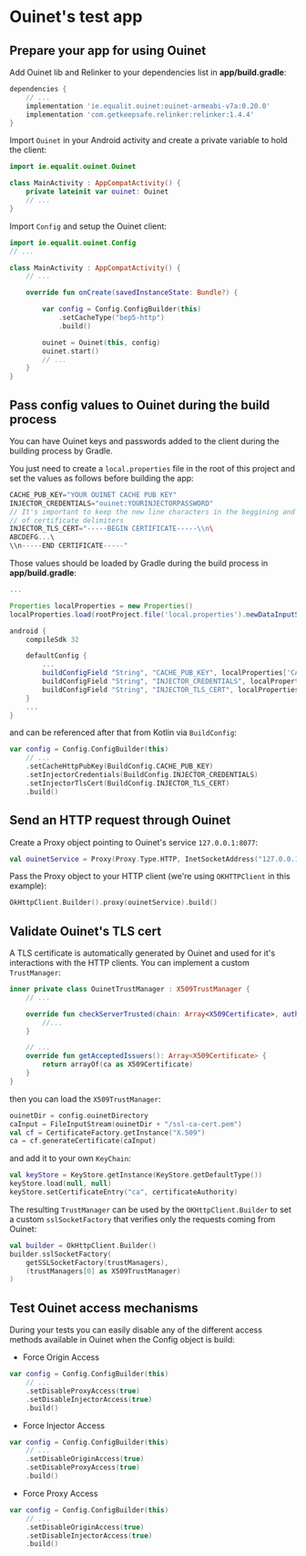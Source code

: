 # Ouinet's test app

## Prepare your app for using Ouinet

Add Ouinet lib and Relinker to your dependencies list in **app/build.gradle**:

```groovy
dependencies {
    // ...
    implementation 'ie.equalit.ouinet:ouinet-armeabi-v7a:0.20.0'
    implementation 'com.getkeepsafe.relinker:relinker:1.4.4'
}
```

Import `Ouinet` in your Android activity and create a private variable to hold the client:

```kotlin
import ie.equalit.ouinet.Ouinet

class MainActivity : AppCompatActivity() {
    private lateinit var ouinet: Ouinet
    // ...
}
```

Import `Config` and setup the Ouinet client:
```kotlin
import ie.equalit.ouinet.Config
// ...

class MainActivity : AppCompatActivity() {
    // ...

    override fun onCreate(savedInstanceState: Bundle?) {

        var config = Config.ConfigBuilder(this)
            .setCacheType("bep5-http")
            .build()

        ouinet = Ouinet(this, config)
        ouinet.start()
        // ...
    }
}
```

## Pass config values to Ouinet during the build process

You can have Ouinet keys and passwords added to the
client during the building process by Gradle.

You just need to create a `local.properties` file in the root of this project
and set the values as follows before building the app:
```groovy
CACHE_PUB_KEY="YOUR OUINET CACHE PUB KEY"
INJECTOR_CREDENTIALS="ouinet:YOURINJECTORPASSWORD"
// It's important to keep the new line characters in the beggining and the end
// of certificate delimiters
INJECTOR_TLS_CERT="-----BEGIN CERTIFICATE-----\\n\
ABCDEFG...\
\\n-----END CERTIFICATE-----"
```

Those values should be loaded by Gradle during the build process in **app/build.gradle**:
```groovy
...

Properties localProperties = new Properties()
localProperties.load(rootProject.file('local.properties').newDataInputStream())

android {
    compileSdk 32

    defaultConfig {
        ...
        buildConfigField "String", "CACHE_PUB_KEY", localProperties['CACHE_PUB_KEY']
        buildConfigField "String", "INJECTOR_CREDENTIALS", localProperties['INJECTOR_CREDENTIALS']
        buildConfigField "String", "INJECTOR_TLS_CERT", localProperties['INJECTOR_TLS_CERT']
    }
    ...
}
```

and can be referenced after that from Kotlin via `BuildConfig`:

```kotlin
var config = Config.ConfigBuilder(this)
    // ...
    .setCacheHttpPubKey(BuildConfig.CACHE_PUB_KEY)
    .setInjectorCredentials(BuildConfig.INJECTOR_CREDENTIALS)
    .setInjectorTlsCert(BuildConfig.INJECTOR_TLS_CERT)
    .build()
```

## Send an HTTP request through Ouinet

Create a Proxy object pointing to Ouinet's service `127.0.0.1:8077`:
```kotlin
val ouinetService = Proxy(Proxy.Type.HTTP, InetSocketAddress("127.0.0.1", 8077))
```

Pass the Proxy object to your HTTP client (we're using `OKHTTPClient` in this example):
```kotlin
OkHttpClient.Builder().proxy(ouinetService).build()
```

## Validate Ouinet's TLS cert
A TLS certificate is automatically generated by Ouinet and used for it's
interactions with the HTTP clients. You can implement a custom `TrustManager`:
```kotlin
inner private class OuinetTrustManager : X509TrustManager {
    // ...

    override fun checkServerTrusted(chain: Array<X509Certificate>, authType: String) {
        //...
    }

    // ...
    override fun getAcceptedIssuers(): Array<X509Certificate> {
        return arrayOf(ca as X509Certificate)
    }
}
```

then you can load the `X509TrustManager`:
```kotlin
ouinetDir = config.ouinetDirectory
caInput = FileInputStream(ouinetDir + "/ssl-ca-cert.pem")
val cf = CertificateFactory.getInstance("X.509")
ca = cf.generateCertificate(caInput)
```

and add it to your own `KeyChain`:

```kotlin
val keyStore = KeyStore.getInstance(KeyStore.getDefaultType())
keyStore.load(null, null)
keyStore.setCertificateEntry("ca", certificateAuthority)
```

The resulting `TrustManager` can be used by the `OKHttpClient.Builder` to set
a custom `sslSocketFactory` that verifies only the requests coming from Ouinet:

```kotlin
val builder = OkHttpClient.Builder()
builder.sslSocketFactory(
    getSSLSocketFactory(trustManagers),
    (trustManagers[0] as X509TrustManager)
)
```

## Test Ouinet access mechanisms
During your tests you can easily disable any of the different access methods
available in Ouinet when the Config object is build:

* Force Origin Access
```kotlin
var config = Config.ConfigBuilder(this)
    // ...
    .setDisableProxyAccess(true)
    .setDisableInjectorAccess(true)
    .build()
```

* Force Injector Access
```kotlin
var config = Config.ConfigBuilder(this)
    // ...
    .setDisableOriginAccess(true)
    .setDisableProxyAccess(true)
    .build()
```

* Force Proxy Access
```kotlin
var config = Config.ConfigBuilder(this)
    // ...
    .setDisableOriginAccess(true)
    .setDisableInjectorAccess(true)
    .build()
```
